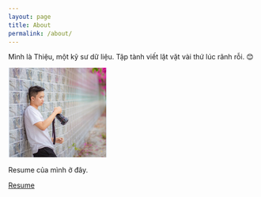 ```yaml
---
layout: page
title: About
permalink: /about/
---
```


Mình là Thiệu, một kỹ sư dữ liệu. Tập tành viết lặt vặt vài thứ lúc rãnh rỗi. 😊

<img src="https://raw.githubusercontent.com/huuthieu/huuthieu.github.io/master/me.png" alt="drawing" width="200"/>

Resume của mình ở đây.

<a class="btn btn-lg btn-border ripple" rel="noopener noreferrer" target="_blank" href="https://huuthieu.github.io/resume/DoHuuThieu_CV.pdf">Resume</a>
